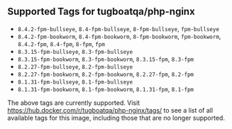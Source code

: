 ## Supported Tags for tugboatqa/php-nginx

* `8.4.2-fpm-bullseye`, `8.4-fpm-bullseye`, `8-fpm-bullseye`, `fpm-bullseye`
* `8.4.2-fpm-bookworm`, `8.4-fpm-bookworm`, `8-fpm-bookworm`, `fpm-bookworm`, `8.4.2-fpm`, `8.4-fpm`, `8-fpm`, `fpm`
* `8.3.15-fpm-bullseye`, `8.3-fpm-bullseye`
* `8.3.15-fpm-bookworm`, `8.3-fpm-bookworm`, `8.3.15-fpm`, `8.3-fpm`
* `8.2.27-fpm-bullseye`, `8.2-fpm-bullseye`
* `8.2.27-fpm-bookworm`, `8.2-fpm-bookworm`, `8.2.27-fpm`, `8.2-fpm`
* `8.1.31-fpm-bullseye`, `8.1-fpm-bullseye`
* `8.1.31-fpm-bookworm`, `8.1-fpm-bookworm`, `8.1.31-fpm`, `8.1-fpm`

The above tags are currently supported. Visit https://hub.docker.com/r/tugboatqa/php-nginx/tags/ to see a list of all available tags for this image, including those that are no longer supported.
